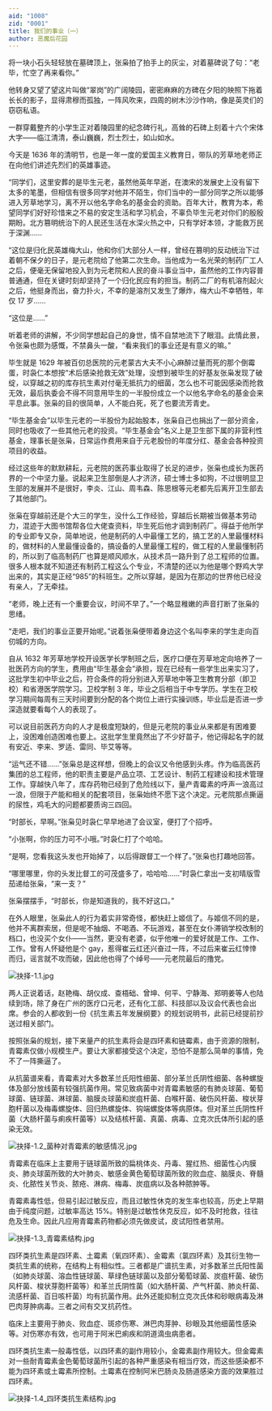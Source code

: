 ```yaml
---
aid: "1008"
zid: "0001"
title: 我们的事业（一）
author: 恶魔后花园
---
```


将一块小石头轻轻放在墓碑顶上，张枭拍了拍手上的灰尘，对着墓碑说了句：“老毕，忙空了再来看你。”

他转身又望了望这片叫做“翠岗”的广阔陵园，密密麻麻的方碑在夕阳的映照下拖着长长的影子，显得肃穆而孤独，一阵风吹来，四周的树木沙沙作响，像是英灵们的窃窃私语。

一群穿戴整齐的小学生正对着陵园里的纪念碑行礼，高耸的石碑上刻着十六个宋体大字——临江清清，泰山巍巍，烈士烈士，如山如水。

今天是 1636 年的清明节，也是一年一度的爱国主义教育日，带队的芳草地老师正在向他们讲述先烈们的英雄事迹。

“同学们，这里安葬的是毕生元老，虽然他英年早逝，在澳宋的发展史上没有留下太多的笔墨，但相信有很多同学对他并不陌生，你们当中的一部分同学之所以能够进入芳草地学习，离不开以他名字命名的基金会的资助。百年大计，教育为本，希望同学们好好珍惜来之不易的安定生活和学习机会，不辜负毕生元老对你们的殷殷期盼。北方篡明统治下的人民还生活在水深火热之中，只有学好本领，才能救万民于深渊……

“这位是归化民英雄梅大山，他和你们大部分人一样，曾经在篡明的反动统治下过着朝不保夕的日子，是元老院给了他第二次生命。当他成为一名光荣的制药厂工人之后，便毫无保留地投入到为元老院和人民的奋斗事业当中，虽然他的工作内容普普通通，但在关键时刻却坚持了一个归化民应有的担当。制药二厂的有机溶剂起火之后，他挺身而出，奋力扑火，不幸的是溶剂又发生了爆炸，梅大山不幸牺牲，年仅 17 岁……

“这位是……”

听着老师的讲解，不少同学想起自己的身世，情不自禁地流下了眼泪。此情此景，令张枭也颇为感慨，不禁鼻头一酸，“看来我们的事业还是有意义的嘛。”

毕生就是 1629 年被百仞总医院的元老蒙古大夫不小心麻醉过量而死的那个倒霉蛋，时袅仁本想按“术后感染抢救无效”处理，没想到被毕生的好基友张枭发现了破绽，以穿越之初的库存抗生素对付毫无抵抗力的细菌，怎么也不可能因感染而抢救无效，最后执委会不得不同意用毕生的一半股份成立一个以他名字命名的基金会来平息此事。张枭的目的很简单，人不能白死，死了也要流芳青史。

“毕生基金会”以毕生元老的一半股份为起始股本，张枭自己也捐出了一部分资金，同时也吸收了一些其他元老的投资。“毕生基金会”名义上是卫生部下属的非营利性基金，理事长是张枭，日常运作费用来自于元老股份的年度分红、基金会各种投资项目的收益。

经过这些年的默默耕耘，元老院的医药事业取得了长足的进步，张枭也成长为医药界的一个中坚力量。说起来卫生部倒是人才济济，硕士博士多如狗，不过很明显卫生部的发展并不是很好，李炎、江山、周韦森、陈思根等元老都先后离开卫生部去了其他部门。

张枭在穿越前还是个大三的学生，没什么工作经验，穿越后长期被当做基本劳动力，混迹于大图书馆帮各位大佬查资料，毕生死后他才调到制药厂。得益于他所学的专业即专又杂，简单地说，他是制药的人中最懂工艺的，搞工艺的人里最懂材料的，做材料的人里最懂设备的，搞设备的人里最懂工程的，做工程的人里最懂制药的，所以到了临高制药厂也算是顺风顺水，从技术员一路升到了总工程师的位置。很多人根本就不知道还有制药工程这么个专业，不清楚的还以为他是哪个野鸡大学出来的，其实是正经“985”的科班生。之所以穿越，是因为在那边的世界他已经没有亲人，了无牵挂。

“老师，晚上还有一个重要会议，时间不早了。”一个略显稚嫩的声音打断了张枭的思绪。

“走吧，我们的事业正要开始呢。”说着张枭便带着身边这个名叫李来的学生走向百仞城的方向。

自从 1632 年芳草地学校开设医学长学制班之后，医疗口便在芳草地定向培养了一批医药方向的学生，费用由“毕生基金会”承担，现在已经有一些学生出来实习了，这批学生初中毕业之后，符合条件的将分别进入芳草地中等卫生教育分部（即卫校）和省港医学院学习。卫校学制 3 年，毕业之后相当于中专学历。学生在卫校学习期间每周有三天时间要到分配的各个岗位上进行实操训练，毕业后是否进一步深造就要看每个人的表现了。

可以说目前医药方向的人才是极度短缺的，但是元老院的事业从来都是有困难要上，没困难创造困难也要上。这批学生里竟然出了不少好苗子，他记得起名字的就有安近、李来、罗适、雷同、毕艾等等。

“运气还不错……”张枭总是这样想，但晚上的会议又令他感到头疼。作为临高医药集团的总工程师，他的职责主要是产品立项、工艺设计、制药工程建设和技术管理工作。穿越快八年了，库存药物已经到了危险线以下，量产青霉素的呼声一浪高过一浪，但限于产能和相关的配套项目，张枭始终不愿下这个决定。元老院那点撕逼的尿性，鸡毛大的问题都要质询三四回。

“时部长，早啊。”张枭见时袅仁早早地进了会议室，便打了个招呼。

“小张啊，你的压力可不小哦。”时袅仁打了个哈哈。

“是啊，您看我这头发也开始掉了，以后得跟督工一个样了。”张枭也打趣地回答。

“哪里哪里，你的头发比督工的可茂盛多了，哈哈哈……”时袅仁拿出一支初晴版雪茄递给张枭，“来一支？”

张枭摆摆手，“时部长，你是知道我的，我不好这口。”

在外人眼里，张枭此人的行为着实非常奇怪，都快赶上姬信了。与姬信不同的是，他并不离群索居，但是呢不抽烟、不喝酒、不玩游戏，甚至在女仆滞销学校改制的档口，也没买个女仆——当然，更没有老婆，似乎他唯一的爱好就是工作、工作、工作。曾有人怀疑他是个 gay，惹得崔云红还兴奋过一阵，不过后来崔云红悻悻而归，谣言就不攻而破，因此他也得了个绰号——元老院最后的撸党。

![抉择-1.1.jpg](/1008/抉择-1.1.jpg)

两人正说着话，赵艳梅、胡仪成、查梧础、曾坤、何平、宁静海、郑明姜等人也陆续到场，除了身在广州的医疗口元老，还有化工部、科技部以及议会代表也会出席。参会的人都收到一份《抗生素五年发展纲要》的规划说明书，此前已经提前抄送过相关部门。

按照张枭的规划，接下来量产的抗生素将会是四环素和链霉素，由于资源的限制，青霉素仅做小规模生产。要让大家都接受这个决定，恐怕不是那么简单的事情，免不了一阵撕逼了。

从抗菌谱来看，青霉素对大多数革兰氏阳性细菌、部分革兰氏阴性细菌、各种螺旋体及部分放线菌有较强抗菌作用。常见致病菌中对青霉素敏感的有肺炎球菌、葡萄球菌、链球菌、淋球菌、脑膜炎球菌和炭疽杆菌、白喉杆菌、破伤风杆菌、梭状芽胞杆菌以及梅毒螺旋体、回归热螺旋体、钩端螺旋体等病原体。但对革兰氏阴性杆菌（大肠杆菌与痢疾杆菌等）以及结核杆菌、真菌、病毒、立克次氏体所引起的感染无效。

![抉择-1.2_菌种对青霉素的敏感情况.jpg](/1008/抉择-1.2_菌种对青霉素的敏感情况.jpg)

青霉素在临床上主要用于链球菌所致的扁桃体炎、丹毒、猩红热、细菌性心内膜炎、肺炎球菌所致的大叶肺炎、敏感金黄色葡萄球菌所致的败血症、脑膜炎、脊髓炎、化脓性关节炎、脓疮、淋病、梅毒、炭疽病以及各种脓肿等。

青霉素毒性低，但易引起过敏反应，而且过敏性休克的发生率也较高，历史上早期由于纯度问题，过敏率高达 15%。特别是过敏性休克反应，如不及时抢救，往往危及生命。因此凡应用青霉素药物都必须先做皮试，皮试阳性者禁用。

![抉择-1.3_青霉素结构.jpg](/1008/抉择-1.3_青霉素结构.jpg)

四环类抗生素是四环素、土霉素（氧四环素）、金霉素（氯四环素）及其衍生物一类抗生素的统称，在结构上有相似性。三者都是广谱抗生素，对多数革兰氏阳性菌（如肺炎球菌、溶血性链球菌、草绿色链球菌以及部分葡萄球菌、炭疽杆菌、破伤风杆菌、梭状芽胞杆菌等）和革兰氏阴性菌（如大肠杆菌、产气杆菌、肺炎杆菌、流感杆菌、百日咳杆菌）均有抗菌作用。此外还能抑制立克次氏体和砂眼病毒及淋巴肉芽肿病毒。三者之间有交叉抗药性。

临床上主要用于肺炎、败血症、斑疹伤寒、淋巴肉芽肿、砂眼及其他细菌性感染等。对伤寒亦有效，也可用于阿米巴痢疾和阴道滴虫病患者。

四环类抗生素一般毒性低，以四环素的副作用较小，金霉素副作用较大。但金霉素对一些耐青霉素金色葡萄球菌所引起的各种严重感染有相当疗效，而这些感染都不能为四环素或土霉素所控制。土霉素在控制阿米巴肠炎及肠道感染方面的效果胜过四环素。

![抉择-1.4_四环类抗生素结构.jpg](/1008/抉择-1.4_四环类抗生素结构.jpg)
